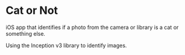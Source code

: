#  Cat or Not

iOS app that identifies if a photo from the camera or library is a cat or something else.

Using the Inception v3 library to identify images.
